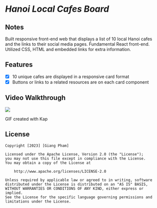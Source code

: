 # *Hanoi Local Cafes Board*

## Notes
Built responsive front-end web that displays a list of 10 local Hanoi cafes and the links to their social media pages. 
Fundamental React front-end. Utilized CSS, HTML and embedded links for extra information. 

## Features

- [x] 10 unique cafes are displayed in a responsive card format
- [x] Buttons or links to a related resources are on each card component

## Video Walkthrough

![](https://github.com/ghpham25/web102-project1/blob/main/prj1.gif)

GIF created with Kap

## License

    Copyright [2023] [Giang Pham]

    Licensed under the Apache License, Version 2.0 (the "License");
    you may not use this file except in compliance with the License.
    You may obtain a copy of the License at

        http://www.apache.org/licenses/LICENSE-2.0

    Unless required by applicable law or agreed to in writing, software
    distributed under the License is distributed on an "AS IS" BASIS,
    WITHOUT WARRANTIES OR CONDITIONS OF ANY KIND, either express or implied.
    See the License for the specific language governing permissions and
    limitations under the License.

